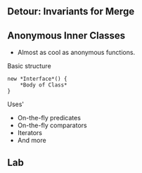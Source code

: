 Detour: Invariants for Merge
----------------------------

Anonymous Inner Classes
-----------------------

* Almost as cool as anonymous functions.

Basic structure

    new *Interface*() {
        *Body of Class*
    } 

Uses'
* On-the-fly predicates
* On-the-fly comparators
* Iterators
* And more

Lab
---


